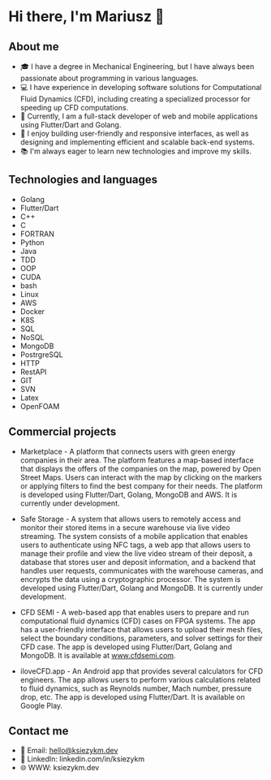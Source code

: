 # Hi there, I'm Mariusz 👋

## About me

- 🎓 I have a degree in Mechanical Engineering, but I have always been passionate about programming in various languages.
- 💻 I have experience in developing software solutions for Computational Fluid Dynamics (CFD), including creating a specialized processor for speeding up CFD computations.
- 🚀 Currently, I am a full-stack developer of web and mobile applications using Flutter/Dart and Golang.
- 🌱 I enjoy building user-friendly and responsive interfaces, as well as designing and implementing efficient and scalable back-end systems.
- 📚 I'm always eager to learn new technologies and improve my skills.

## Technologies and languages

- Golang
- Flutter/Dart
- C++
- C
- FORTRAN
- Python
- Java
- TDD
- OOP
- CUDA
- bash
- Linux
- AWS
- Docker
- K8S
- SQL
- NoSQL
- MongoDB
- PostrgreSQL
- HTTP
- RestAPI
- GIT
- SVN
- Latex
- OpenFOAM

## Commercial projects

- Marketplace - A platform that connects users with green energy companies in their area. The platform features a map-based interface that displays the offers of the companies on the map, powered by Open Street Maps. Users can interact with the map by clicking on the markers or applying filters to find the best company for their needs. The platform is developed using Flutter/Dart, Golang, MongoDB and AWS. It is currently under development.
  
- Safe Storage - A system that allows users to remotely access and monitor their stored items in a secure warehouse via live video streaming. The system consists of a mobile application that enables users to authenticate using NFC tags, a web app that allows users to manage their profile and view the live video stream of their deposit, a database that stores user and deposit information, and a backend that handles user requests, communicates with the warehouse cameras, and encrypts the data using a cryptographic processor. The system is developed using Flutter/Dart, Golang and MongoDB. It is currently under development.

- CFD SEMI - A web-based app that enables users to prepare and run computational fluid dynamics (CFD) cases on FPGA systems. The app has a user-friendly interface that allows users to upload their mesh files, select the boundary conditions, parameters, and solver settings for their CFD case. The app is developed using Flutter/Dart, Golang and MongoDB. It is available at www.cfdsemi.com.
  
- iloveCFD.app - An Android app that provides several calculators for CFD engineers. The app allows users to perform various calculations related to fluid dynamics, such as Reynolds number, Mach number, pressure drop, etc. The app is developed using Flutter/Dart. It is available on Google Play.

## Contact me

- 📧 Email: hello@ksiezykm.dev
- 💬 LinkedIn: linkedin.com/in/ksiezykm
- :globe_with_meridians: WWW: ksiezykm.dev
